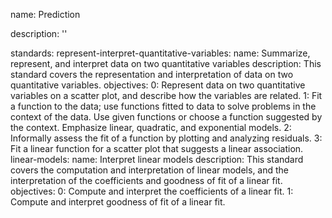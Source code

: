 name: Prediction

description: ''

standards:
  represent-interpret-quantitative-variables:
    name: Summarize, represent, and interpret data on two quantitative variables
    description: This standard covers the representation and interpretation of data on two quantitative variables.
    objectives:
      0: Represent data on two quantitative variables on a scatter plot, and describe how the variables are related.
      1: Fit a function to the data; use functions fitted to data to solve problems in the context of the data. Use given functions or choose a function suggested by the context. Emphasize linear, quadratic, and exponential models.
      2: Informally assess the fit of a function by plotting and analyzing residuals.
      3: Fit a linear function for a scatter plot that suggests a linear association.
  linear-models:
    name: Interpret linear models
    description: This standard covers the computation and interpretation of linear models, and the interpretation of the coefficients and goodness of fit of a linear fit.
    objectives:
      0: Compute and interpret the coefficients of a linear fit.
      1: Compute and interpret goodness of fit of a linear fit.
